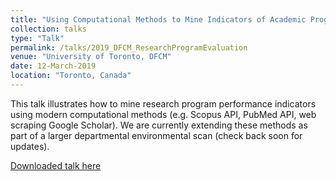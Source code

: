 ```yaml
---
title: "Using Computational Methods to Mine Indicators of Academic Program Performance"
collection: talks
type: "Talk"
permalink: /talks/2019_DFCM_ResearchProgramEvaluation
venue: "University of Toronto, DFCM"
date: 12-March-2019
location: "Toronto, Canada"
---
```


This talk illustrates how to mine research program performance indicators using modern computational methods (e.g. Scopus API, PubMed API, web scraping Google Scholar). We are currently extending these methods as part of a larger departmental environmental scan (check back soon for updates).

[Downloaded talk here](../files/2019_DFCM_ResearchProgramEvaluation.pdf)

